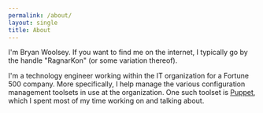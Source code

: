 ```yaml
---
permalink: /about/
layout: single
title: About
---
```


I'm Bryan Woolsey. If you want to find me on the internet, I typically go by the handle "RagnarKon" (or some variation thereof).

I'm a technology engineer working within the IT organization for a Fortune 500 company. More specifically, I help manage the various configuration management toolsets in use at the
organization. One such toolset is [Puppet](https://puppet.com), which I spent most of my time working on and talking about.
